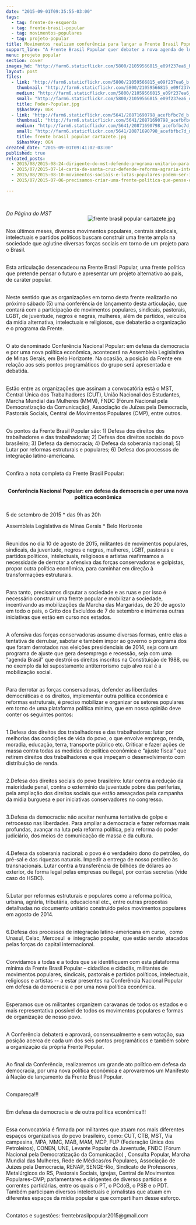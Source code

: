 ```yaml
---
date: "2015-09-01T09:35:55-03:00"
tags:
  - tag: frente-de-esquerda
  - tag: frente-brasil-popular
  - tag: movimentos-populares
  - tag: projeto-popular
title: Movimentos realizam conferência para lançar a Frente Brasil Popular
support_line: "A Frente Brasil Popular quer debater a nova agenda de lutas progressistas; entre os eixos da plataforma política estão a defesa dos direitos sociais do povo brasileiro, da democracia e da soberania nacional."
menu: projeto popular
section: cover
images_hd: "http://farm6.staticflickr.com/5800/21059566815_e09f237ea6_b.jpg"
layout: post
files:
  - link: "http://farm6.staticflickr.com/5800/21059566815_e09f237ea6_b.jpg"
    thumbnail: "http://farm6.staticflickr.com/5800/21059566815_e09f237ea6_t.jpg"
    medium: "http://farm6.staticflickr.com/5800/21059566815_e09f237ea6_z.jpg"
    small: "http://farm6.staticflickr.com/5800/21059566815_e09f237ea6_n.jpg"
    title: Poder-Popular.jpg
    $$hashKey: 0GK
  - link: "http://farm6.staticflickr.com/5641/20871690798_acefbfbc7d_b.jpg"
    thumbnail: "http://farm6.staticflickr.com/5641/20871690798_acefbfbc7d_t.jpg"
    medium: "http://farm6.staticflickr.com/5641/20871690798_acefbfbc7d_z.jpg"
    small: "http://farm6.staticflickr.com/5641/20871690798_acefbfbc7d_n.jpg"
    title: frente brasil popular cartazete.jpg
    $$hashKey: 0GN
created_date: "2015-09-01T09:41:02-03:00"
published: true
releated_posts:
  - 2015/08/2015-08-24-dirigente-do-mst-defende-programa-unitario-para-tirar-pais-das-crises.md
  - 2015/07/2015-07-14-carta-de-santa-cruz-defende-reforma-agraria-integral-e-producao-de-alimentos-saudaveis.md
  - 2015/08/2015-08-10-movimentos-sociais-e-lutas-populares-podem-ser-incluidos-em-lei-antiterrorismo.md
  - 2015/07/2015-07-06-precisamos-criar-uma-frente-politica-que-pense-o-futuro-e-tenha-um-projeto-alternativo-ao-da-burguesia-diz-stedile.md

---
```

<p>&nbsp;</p>

<figure class="image" style="float:right"><img alt="frente brasil popular cartazete.jpg" src="http://farm6.staticflickr.com/5641/20871690798_acefbfbc7d_b.jpg" />
<figcaption></figcaption>
</figure>

<p><em>Da P&aacute;gina do MST</em></p>

<p><br />
Nos &uacute;ltimos meses, diversos movimentos populares, centrais sindicais, intelectuais e partidos pol&iacute;ticos buscam construir uma frente ampla na sociedade que aglutine diversas for&ccedil;as sociais em torno de um projeto para o Brasil.</p>

<p><br />
Esta articula&ccedil;&atilde;o desencadeou na Frente Brasil Popular, uma frente pol&iacute;tica que pretende pensar o futuro e apresentar um projeto alternativo ao pa&iacute;s, de car&aacute;ter popular.</p>

<p><br />
Neste sentido que as organiza&ccedil;&otilde;es em torno desta frente realizar&atilde;o no pr&oacute;ximo s&aacute;bado (5) uma confer&ecirc;ncia de lan&ccedil;amento desta articula&ccedil;&atilde;o, que contar&aacute; com a participa&ccedil;&atilde;o de movimentos populares, sindicais, pastorais, LGBT, de juventude, negros e negras, mulheres, al&eacute;m de partidos, ve&iacute;culos da m&iacute;dia alternativa, intelectuais e religiosos, que debater&atilde;o a organiza&ccedil;&atilde;o e o programa da Frente.</p>

<p><br />
O ato denominado Confer&ecirc;ncia Nacional Popular: em defesa da democracia e por uma nova pol&iacute;tica econ&ocirc;mica, acontecer&aacute; na Assembleia Legislativa de Minas Gerais, em Belo Horizonte. Na ocasi&atilde;o, a posi&ccedil;&atilde;o da Frente em rela&ccedil;&atilde;o aos seis pontos program&aacute;ticos do grupo ser&aacute; apresentada e debatida.</p>

<p><br />
Est&atilde;o entre as organiza&ccedil;&otilde;es que assinam a convocat&oacute;ria est&aacute; o MST, Central &Uacute;nica dos Trabalhadores (CUT), Uni&atilde;o Nacional dos Estudantes, Marcha Mundial das Mulheres (MMM), FNDC (F&oacute;rum Nacional pela Democratiza&ccedil;&atilde;o da Comunica&ccedil;&atilde;o), Associa&ccedil;&atilde;o de Ju&iacute;zes pela Democracia, Pastorais Sociais, Central de Movimentos Populares (CMP), entre outros.</p>

<p><br />
Os pontos da Frente Brasil Popular s&atilde;o: 1) Defesa dos direitos dos trabalhadores e das trabalhadoras; 2) Defesa dos direitos sociais do povo brasileiro; 3) Defesa da democracia; 4) Defesa da soberania nacional; 5) Lutar por reformas estruturais e populares; 6) Defesa dos processos de integra&ccedil;&atilde;o latino-americana.</p>

<p><br />
Confira a nota completa da Frente Brasil Popular:</p>

<p style="text-align: center;"><br />
<strong>Confer&ecirc;ncia Nacional Popular: em defesa da democracia e por uma nova pol&iacute;tica econ&ocirc;mica</strong></p>

<p><br />
5 de setembro de 2015 * das 9h as 20h</p>

<p>Assembleia Legislativa de Minas Gerais * Belo Horizonte</p>

<p><br />
Reunidos no dia 10 de agosto de 2015, militantes de movimentos populares, sindicais, da juventude, negros e negras, mulheres, LGBT, pastorais e partidos pol&iacute;ticos, intelectuais, religiosos e artistas reafirmamos a necessidade de derrotar a ofensiva das for&ccedil;as conservadoras e golpistas, propor outra pol&iacute;tica econ&ocirc;mica, para caminhar em dire&ccedil;&atilde;o &agrave; transforma&ccedil;&otilde;es estruturais.</p>

<p><br />
Para tanto, precisamos disputar a sociedade e as ruas e por isso &eacute; necess&aacute;rio construir uma frente popular e mobilizar a sociedade, incentivando as mobiliza&ccedil;&otilde;es da Marcha das Margaridas, de 20 de agosto em todo o pa&iacute;s, o Grito dos Exclu&iacute;dos de 7 de setembro e in&uacute;meras outras iniciativas que est&atilde;o em curso nos estados.</p>

<p><br />
A ofensiva das for&ccedil;as conservadoras assume diversas formas, entre elas a tentativa de derrubar, sabotar e tamb&eacute;m impor ao governo o programa dos que foram derrotados nas elei&ccedil;&otilde;es presidenciais de 2014, seja com um programa de ajuste que gera desemprego e recess&atilde;o, seja com uma &ldquo;agenda Brasil&rdquo; que destr&oacute;i os direitos inscritos na Constitui&ccedil;&atilde;o de 1988, ou no exemplo da lei supostamente antiterrorismo cujo alvo real &eacute; a mobiliza&ccedil;&atilde;o social.</p>

<p><br />
Para derrotar as for&ccedil;as conservadoras, defender as liberdades democr&aacute;ticas e os direitos, implementar outra pol&iacute;tica econ&ocirc;mica e reformas estruturais, &eacute; preciso mobilizar e organizar os setores populares em torno de uma plataforma pol&iacute;tica m&iacute;nima, que em nossa opini&atilde;o deve conter os seguintes pontos:</p>

<p><br />
1.Defesa dos direitos dos trabalhadores e das trabalhadoras: lutar por melhorias das condi&ccedil;&otilde;es de vida do povo, o que envolve emprego, renda, moradia, educa&ccedil;&atilde;o, terra, transporte p&uacute;blico etc. Criticar e fazer a&ccedil;&otilde;es de massa contra todas as medidas de pol&iacute;tica econ&ocirc;mica e &ldquo;ajuste fiscal&rdquo; que retirem direitos dos trabalhadores e que impe&ccedil;am o desenvolvimento com distribui&ccedil;&atilde;o de renda.</p>

<p><br />
2.Defesa dos direitos sociais do povo brasileiro: lutar contra a redu&ccedil;&atilde;o da maioridade penal, contra o exterm&iacute;nio da juventude pobre das periferias, pela amplia&ccedil;&atilde;o dos direitos sociais que est&atilde;o amea&ccedil;ados pela campanha da m&iacute;dia burguesa e por iniciativas conservadores no congresso.</p>

<p><br />
3.Defesa da democracia: n&atilde;o aceitar nenhuma tentativa de golpe e retrocesso nas liberdades. Para ampliar a democracia e fazer reformas mais profundas, avan&ccedil;ar na luta pela reforma pol&iacute;tica, pela reforma do poder judici&aacute;rio, dos meios de comunica&ccedil;&atilde;o de massa e da cultura.</p>

<p><br />
4.Defesa da soberania nacional: o povo &eacute; o verdadeiro dono do petr&oacute;leo, do pr&eacute;-sal e das riquezas naturais. Impedir a entrega de nosso petr&oacute;leo &agrave;s transnacionais. Lutar contra a transfer&ecirc;ncia de bilh&otilde;es de d&oacute;lares ao exterior, de forma legal pelas empresas ou ilegal, por contas secretas (vide caso do HSBC).</p>

<p><br />
5.Lutar por reformas estruturais e populares como a reforma pol&iacute;tica, urbana, agr&aacute;ria, tribut&aacute;ria, educacional etc., entre outras propostas detalhadas no documento unit&aacute;rio constru&iacute;do pelos movimentos populares em agosto de 2014.</p>

<p><br />
6.Defesa dos processos de integra&ccedil;&atilde;o latino-americana em curso, &nbsp;como Unasul, Celac, Mercosul &nbsp;e &nbsp;integra&ccedil;&atilde;o popular, &nbsp;que est&atilde;o sendo &nbsp;atacados pelas for&ccedil;as do capital internacional.</p>

<p><br />
Convidamos a todas e a todos que se identifiquem com esta plataforma m&iacute;nima da Frente Brasil Popular &ndash; cidad&atilde;os e cidad&atilde;s, militantes de movimentos populares, sindicais, pastorais e partidos pol&iacute;ticos, intelectuais, religiosos e artistas -- a estar presentes na Confer&ecirc;ncia Nacional Popular em defesa da democracia e por uma nova pol&iacute;tica econ&ocirc;mica.</p>

<p><br />
Esperamos que os militantes organizem caravanas de todos os estados e o mais representativa poss&iacute;vel de todos os movimentos populares e formas de organiza&ccedil;&atilde;o de nosso povo.</p>

<p><br />
A Confer&ecirc;ncia debater&aacute; e aprovar&aacute;, consensualmente e sem vota&ccedil;&atilde;o, sua posi&ccedil;&atilde;o acerca de cada um dos seis pontos program&aacute;ticos e tamb&eacute;m sobre a organiza&ccedil;&atilde;o da pr&oacute;pria Frente Popular.</p>

<p><br />
Ao final da Confer&ecirc;ncia, realizaremos um grande ato pol&iacute;tico em defesa da democracia, por uma nova pol&iacute;tica econ&ocirc;mica e aprovaremos um Manifesto &agrave; Na&ccedil;&atilde;o de lan&ccedil;amento da Frente Brasil Popular.</p>

<p><br />
Compare&ccedil;a!!!</p>

<p><br />
Em defesa da democracia e de outra pol&iacute;tica econ&ocirc;mica!!!</p>

<p><br />
Essa convocat&oacute;ria &eacute; firmada por militantes que atuam nos mais diferentes espa&ccedil;os organizativos do povo brasileiro, como: CUT, CTB, MST, Via campesina, MPA, MMC, MAB, MAM, MCP, FUP (Federa&ccedil;&atilde;o &Uacute;nica dos Petroleiros), CONEN, UNE, Levante Popular da Juventude, FNDC (F&oacute;rum Nacional pela Democratiza&ccedil;&atilde;o da Comunica&ccedil;&atilde;o) , Consulta Popular, Marcha Mundial das Mulheres, Rede de M&eacute;dicas/os Populares, Associa&ccedil;&atilde;o de Juizes pela Democracia, RENAP, SENGE-Rio, Sindicato de Professores, Metal&uacute;rgicos do RS, Pastorais Sociais, igrejas, Central de Movimentos Populares-CMP; parlamentares e dirigentes de diversos partidos e correntes partid&aacute;rias, entre os quais o PT, o PCdoB, o PSB e o PDT. Tamb&eacute;m participam diversos intelectuais e jornalistas que atuam em diferentes espa&ccedil;os da m&iacute;dia popular e que compartilham desse esfor&ccedil;o.</p>

<p><br />
Contatos e sugest&otilde;es: frentebrasilpopular2015@gmail.com</p>
